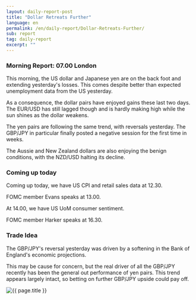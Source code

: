 ```yaml
---
layout: daily-report-post
title: "Dollar Retreats Further"
language: en
permalink: /en/daily-report/Dollar-Retreats-Further/
sub: report
tag: daily-report
excerpt: ""
---
```

### Morning Report: 07.00 London

This morning, the US dollar and Japanese yen are on the back foot and extending yesterday's losses. This comes despite better than expected unemployment data from the US yesterday. 

As a consequence, the dollar pairs have enjoyed gains these last two days. The EUR/USD has still lagged though and is hardly making high while the sun shines as the dollar weakens. 

The yen pairs are following the same trend, with reversals yesterday. The GBP/JPY in particular finally posted a negative session for the first time in weeks. 

The Aussie and New Zealand dollars are also enjoying the benign conditions, with the NZD/USD halting its decline.


### Coming up today

Coming up today, we have US CPI and retail sales data at 12.30. 

FOMC member Evans speaks at 13.00. 

At 14.00, we have US UoM consumer sentiment.

FOMC member Harker speaks at 16.30.


### Trade Idea

The GBP/JPY's reversal yesterday was driven by a softening in the Bank of England's economic projections. 

This may be cause for concern, but the real driver of all the GBP/JPY recently has been the general out performance of yen pairs. This trend appears largely intact, so betting on further GBP/JPY upside could pay off.

<p><img src="{{ "/assets/images/daily-report/2017-05-12_07-28-53.jpg" | relative_url }}" alt="{{ page.title }}" title="{{ page.title }}"></p>